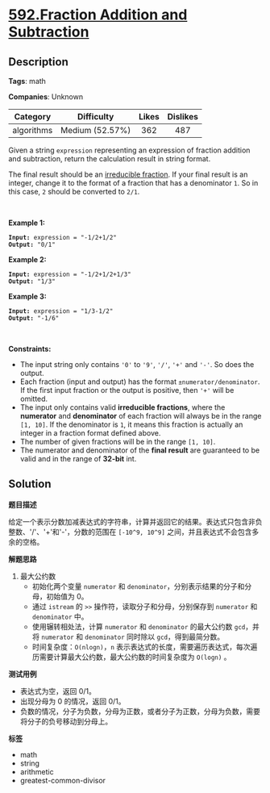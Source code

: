 # [592.Fraction Addition and Subtraction](https://leetcode.com/problems/fraction-addition-and-subtraction/description/)

## Description

**Tags**: math

**Companies**: Unknown

|  Category  |   Difficulty    | Likes | Dislikes |
| :--------: | :-------------: | :---: | :------: |
| algorithms | Medium (52.57%) |  362  |   487    |

<p>Given a string <code>expression</code> representing an expression of fraction addition and subtraction, return the calculation result in string format.</p>
<p>The final result should be an <a href="https://en.wikipedia.org/wiki/Irreducible_fraction" target="_blank">irreducible fraction</a>. If your final result is an integer, change it to the format of a fraction that has a denominator <code>1</code>. So in this case, <code>2</code> should be converted to <code>2/1</code>.</p>
<p>&nbsp;</p>
<p><strong class="example">Example 1:</strong></p>
<pre><code><strong>Input:</strong> expression = &quot;-1/2+1/2&quot;
<strong>Output:</strong> &quot;0/1&quot;</code></pre>
<p><strong class="example">Example 2:</strong></p>
<pre><code><strong>Input:</strong> expression = &quot;-1/2+1/2+1/3&quot;
<strong>Output:</strong> &quot;1/3&quot;</code></pre>
<p><strong class="example">Example 3:</strong></p>
<pre><code><strong>Input:</strong> expression = &quot;1/3-1/2&quot;
<strong>Output:</strong> &quot;-1/6&quot;</code></pre>
<p>&nbsp;</p>
<p><strong>Constraints:</strong></p>
<ul>
  <li>The input string only contains <code>&#39;0&#39;</code> to <code>&#39;9&#39;</code>, <code>&#39;/&#39;</code>, <code>&#39;+&#39;</code> and <code>&#39;-&#39;</code>. So does the output.</li>
  <li>Each fraction (input and output) has the format <code>&plusmn;numerator/denominator</code>. If the first input fraction or the output is positive, then <code>&#39;+&#39;</code> will be omitted.</li>
  <li>The input only contains valid <strong>irreducible fractions</strong>, where the <strong>numerator</strong> and <strong>denominator</strong> of each fraction will always be in the range <code>[1, 10]</code>. If the denominator is <code>1</code>, it means this fraction is actually an integer in a fraction format defined above.</li>
  <li>The number of given fractions will be in the range <code>[1, 10]</code>.</li>
  <li>The numerator and denominator of the <strong>final result</strong> are guaranteed to be valid and in the range of <strong>32-bit</strong> int.</li>
</ul>

## Solution

**题目描述**

给定一个表示分数加减表达式的字符串，计算并返回它的结果。表达式只包含非负整数、'/'、'+'和'-'，分数的范围在 `[-10^9, 10^9]` 之间，并且表达式不会包含多余的空格。

**解题思路**

1. 最大公约数
   - 初始化两个变量 `numerator` 和 `denominator`，分别表示结果的分子和分母，初始值为 0。
   - 通过 `istream` 的 `>>` 操作符，读取分子和分母，分别保存到 `numerator` 和 `denominator` 中。
   - 使用辗转相处法，计算 `numerator` 和 `denominator` 的最大公约数 `gcd`，并将 `numerator` 和 `denominator` 同时除以 `gcd`，得到最简分数。
   - 时间复杂度：`O(nlogn)`，`n` 表示表达式的长度，需要遍历表达式，每次遍历需要计算最大公约数，最大公约数的时间复杂度为 `O(logn)` 。

**测试用例**

- 表达式为空，返回 0/1。
- 出现分母为 0 的情况，返回 0/1。
- 负数的情况，分子为负数，分母为正数，或者分子为正数，分母为负数，需要将分子的负号移动到分母上。

**标签**

- math
- string
- arithmetic
- greatest-common-divisor
